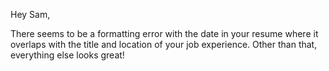Hey Sam, 

There seems to be a formatting error with the date in your resume where it overlaps with the title and location of your job experience. Other than that, everything else looks great!
